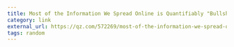 ```yaml
---
title: Most of the Information We Spread Online is Quantifiably "Bullshit"
category: link
external_url: https://qz.com/572269/most-of-the-information-we-spread-online-is-quantifiably-bullshit/
tags: random
---
```


